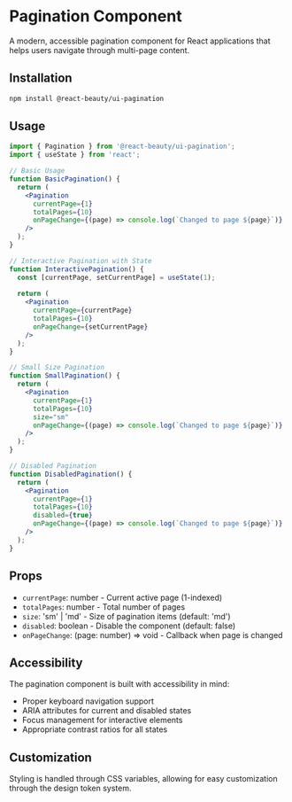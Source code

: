 # Pagination Component

A modern, accessible pagination component for React applications that helps users navigate through multi-page content.

## Installation

```bash
npm install @react-beauty/ui-pagination
```

## Usage

```jsx
import { Pagination } from '@react-beauty/ui-pagination';
import { useState } from 'react';

// Basic Usage
function BasicPagination() {
  return (
    <Pagination 
      currentPage={1} 
      totalPages={10} 
      onPageChange={(page) => console.log(`Changed to page ${page}`)} 
    />
  );
}

// Interactive Pagination with State
function InteractivePagination() {
  const [currentPage, setCurrentPage] = useState(1);
  
  return (
    <Pagination 
      currentPage={currentPage} 
      totalPages={10} 
      onPageChange={setCurrentPage} 
    />
  );
}

// Small Size Pagination
function SmallPagination() {
  return (
    <Pagination 
      currentPage={1} 
      totalPages={10} 
      size="sm" 
      onPageChange={(page) => console.log(`Changed to page ${page}`)} 
    />
  );
}

// Disabled Pagination
function DisabledPagination() {
  return (
    <Pagination 
      currentPage={1} 
      totalPages={10} 
      disabled={true} 
      onPageChange={(page) => console.log(`Changed to page ${page}`)} 
    />
  );
}
```

## Props

- `currentPage`: number - Current active page (1-indexed)
- `totalPages`: number - Total number of pages
- `size`: 'sm' | 'md' - Size of pagination items (default: 'md')
- `disabled`: boolean - Disable the component (default: false)
- `onPageChange`: (page: number) => void - Callback when page is changed

## Accessibility

The pagination component is built with accessibility in mind:
- Proper keyboard navigation support
- ARIA attributes for current and disabled states
- Focus management for interactive elements
- Appropriate contrast ratios for all states

## Customization

Styling is handled through CSS variables, allowing for easy customization through the design token system.